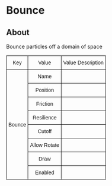 # Bounce

## About

Bounce particles off a domain of space

<style type="text/css">
.tg  {border-collapse:collapse;border-spacing:0;}
.tg td{border-color:black;border-style:solid;border-width:1px;font-family:Arial, sans-serif;font-size:14px;
  overflow:hidden;padding:10px 5px;word-break:normal;}
.tg th{border-color:black;border-style:solid;border-width:1px;font-family:Arial, sans-serif;font-size:14px;
  font-weight:normal;overflow:hidden;padding:10px 5px;word-break:normal;}
.tg .tg-nrix{text-align:center;vertical-align:middle}
</style>
<table class="tg">
<thead>
  <tr>
    <th class="tg-nrix">Key</th>
    <th class="tg-nrix">Value</th>
    <th class="tg-nrix">Value Description</th>
  </tr>
</thead>
<tbody>
  <tr>
    <td class="tg-nrix" rowspan="8">Bounce</td>
    <td class="tg-nrix">Name</td>
    <td class="tg-nrix"></td>
  </tr>
  <tr>
    <td class="tg-nrix">Position</td>
    <td class="tg-nrix"></td>
  </tr>
  <tr>
    <td class="tg-nrix">Friction</td>
    <td class="tg-nrix"></td>
  </tr>
  <tr>
    <td class="tg-nrix">Resilience</td>
    <td class="tg-nrix"></td>
  </tr>
  <tr>
    <td class="tg-nrix">Cutoff</td>
    <td class="tg-nrix"></td>
  </tr>
  <tr>
    <td class="tg-nrix">Allow Rotate</td>
    <td class="tg-nrix"></td>
  </tr>
  <tr>
    <td class="tg-nrix">Draw</td>
    <td class="tg-nrix"></td>
  </tr>
  <tr>
    <td class="tg-nrix">Enabled</td>
    <td class="tg-nrix"></td>
  </tr>
</tbody>
</table>
